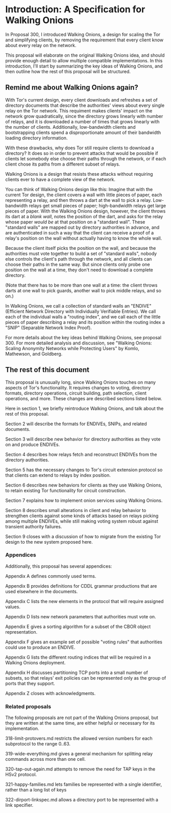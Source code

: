 <!-- Section 1 --> <a id='S1'></a>
# Introduction: A Specification for Walking Onions

In Proposal 300, I introduced Walking Onions, a design for scaling the
Tor and simplifying clients, by removing the requirement that every
client know about every relay on the network.

This proposal will elaborate on the original Walking Onions idea,
and should provide enough detail to allow multiple compatible
implementations. In this introduction, I'll start by summarizing the
key ideas of Walking Onions, and then outline how the rest of this
proposal will be structured.

<!-- Section 1.1 --> <a id='S1.1'></a>
## Remind me about Walking Onions again?

With Tor's current design, every client downloads and refreshes a
set of directory documents that describe the authorities' views
about every single relay on the Tor network.  This requiment makes
clients' impact on the network grow quadratically, since the
directory grows linearly with number of relays, and it is downloaded
a number of times that grows linearly with the number of clients.
Additionally, low-bandwidth clients and bootstrapping clients spend
a disproportionate amount of their bandwidth loading
directory information.

With these drawbacks, why does Tor still require clients to
download a directory?  It does so in order to prevent attacks that
would be possible if clients let somebody else choose their
paths through the network, or if each client chose its paths from a
different subset of relays.

Walking Onions is a design that resists these attacks without
requiring clients ever to have a complete view of the network.

You can think of Walking Onions design like this: Imagine that with
the current Tor design, the client covers a wall with little pieces
of paper, each representing a relay, and then throws a dart at the wall
to pick a relay.  Low-bandwidth relays get small pieces of paper;
high-bandwidth relays get large pieces of paper.  With the Walking
Onions design, however, the client throws its dart at a _blank
wall_, notes the position of the dart, and asks for the relay whose
paper _would be_ at that position on a "standard wall".  These
"standard walls" are mapped out by directory authorities in advance,
and are authenticated in such a way that the client can receive a
proof of a relay's position on the wall without actually having to
know the whole wall.

Because the client itself picks the position on the wall, and
because the authorities must vote together to build a set of
"standard walls", nobody else controls the client's path through the
network, and all clients can choose their paths in the same way.
But since clients only probe one position on the wall at a time,
they don't need to download a complete directory.

(Note that there has to be more than one wall at a time: the client
throws darts at one wall to pick guards, another wall to pick
middle relays, and so on.)

In Walking Onions, we call a collection of standard walls an
"ENDIVE" (Efficient Network Directory with Individually Verifiable
Entries).  We call each of the individual walls a "routing index",
and we call each of the little pieces of paper describing a relay and
its position within the routing index a "SNIP" (Separable Network
Index Proof).

For more details about the key ideas behind Walking Onions, see
proposal 300.  For more detailed analysis and discussion, see
"Walking Onions: Scaling Anonymity Networks while Protecting Users"
by Komlo, Mathewson, and Goldberg.

<!-- Section 1.2 --> <a id='S1.2'></a>
## The rest of this document

This proposal is unusually long, since Walking Onions touches on many
aspects of Tor's functionality.  It requires changes to voting,
directory formats, directory operations, circuit building, path
selection, client operations, and more.  These changes are described
sections listed below.

Here in section 1, we briefly reintroduce Walking Onions, and talk
about the rest of this proposal.

Section 2 will describe the formats for ENDIVEs, SNIPs, and related
documents.

Section 3 will describe new behavior for directory authorities as
they vote on and produce ENDIVEs.

Section 4 describes how relays fetch and reconstruct ENDIVEs from
the directory authorities.

Section 5 has the necessary changes to Tor's circuit extension
protocol so that clients can extend to relays by index position.

Section 6 describes new behaviors for clients as they use Walking
Onions, to retain existing Tor functionality for circuit construction.

Section 7 explains how to implement onion services using Walking
Onions.

Section 8 describes small alterations in client and relay behavior
to strengthen clients against some kinds of attacks based on relays
picking among multiple ENDIVEs, while still making voting
system robust against transient authority failures.

Section 9 closes with a discussion of how to migrate from the
existing Tor design to the new system proposed here.

<!-- Section 1.2.1 --> <a id='S1.2.1'></a>
### Appendices

Additionally, this proposal has several appendices:

Appendix A defines commonly used terms.

Appendix B provides definitions for CDDL grammar productions that
are used elsewhere in the documents.

Appendix C lists the new elements in the protocol that will require
assigned values.

Appendix D lists new network parameters that authorities must vote
on.

Appendix E gives a sorting algorithm for a subset of the CBOR object
representation.

Appendix F gives an example set of possible "voting rules" that
authorities could use to produce an ENDIVE.

Appendix G lists the different routing indices that will be required
in a Walking Onions deployment.

Appendix H discusses partitioning TCP ports into a small number of
subsets, so that relays' exit policies can be represented only as
the group of ports that they support.

Appendix Z closes with acknowledgments.

<!-- Section 1.2.2 --> <a id='S1.2.2'></a>
### Related proposals

The following proposals are not part of the Walking Onions proposal,
but they are written at the same time, are either helpful or
necessary for its implementation.

318-limit-protovers.md restricts the allowed version numbers for
each subprotocol to the range 0..63.

319-wide-everything.md gives a general mechanism for splitting relay
commands across more than one cell.

320-tap-out-again.md attempts to remove the need for TAP keys in
the HSv2 protocol.

321-happy-families.md lets families be represented with a single
identifier, rather than a long list of keys

322-dirport-linkspec.md allows a directory port to be represented
with a link specifier.
